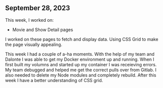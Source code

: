 ## September 28, 2023

This week, I worked on:

* Movie and Show Detail pages

I worked on these pages to fetch and display data.
Using CSS Grid to make the page visually appealing.

This week I had a couple of a-ha moments. With the
help of my team and Dalonte I was able to get my Docker
environment up and running. When I first built my volumns
and started up my container I was receieving errors.
My team debugged and helped me get the correct pulls
over from Gitlab. I also needed to delete my Node modules
and completely rebuild.
After this week I have a better understanding of CSS grid. 
